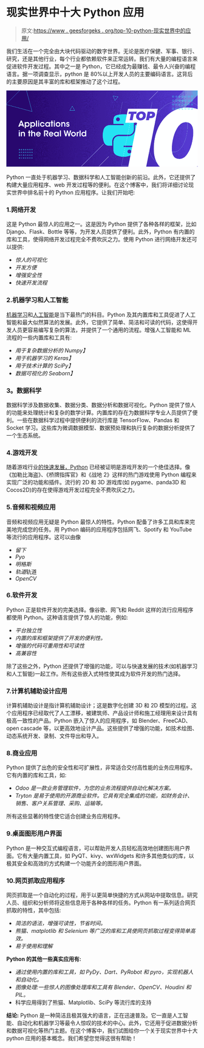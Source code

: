 # 现实世界中十大 Python 应用

> 原文:[https://www . geesforgeks . org/top-10-python-现实世界中的应用/](https://www.geeksforgeeks.org/top-10-python-applications-in-real-world/)

我们生活在一个完全由大块代码驱动的数字世界。无论是医疗保健、军事、银行、研究，还是其他行业，每个行业都依赖软件来正常运转。我们有大量的编程语言来促进软件开发过程。其中之一是 Python，它已经成为最赚钱、最令人兴奋的编程语言。据一项调查显示，python 是 80%以上开发人员的主要编码语言。这背后的主要原因是其丰富的库和框架推动了这个过程。

![Top-10-Python-Applications-in-the-Real-World](img/efdd37ea7596f6554d04b7cb008554ba.png)

Python 一直处于机器学习、数据科学和人工智能创新的前沿。此外，它还提供了构建大量应用程序、web 开发过程等的便利。在这个博客中，我们将详细讨论现实世界中排名前十的 Python 应用程序。让我们开始吧:

### 1.网络开发

这是 Python 最惊人的应用之一。这是因为 Python 提供了各种各样的框架，比如 Django、Flask、Bottle 等等，为开发人员提供了便利。此外，Python 有内置的库和工具，使得网络开发过程完全不费吹灰之力。使用 Python 进行网络开发还可以提供:

*   *惊人的可视化*
*   *开发方便*
*   *增强安全性*
*   *快速开发流程*

### 2.机器学习和人工智能

[机器学习](https://www.geeksforgeeks.org/machine-learning/)和[人工智能](https://www.geeksforgeeks.org/artificial-intelligence-an-introduction/)是当下最热门的科目。Python 及其内置库和工具促进了人工智能和最大似然算法的发展。此外，它提供了简单、简洁和可读的代码，这使得开发人员更容易编写复杂的算法，并提供了一个通用的流程。增强人工智能和 ML 流程的一些内置库和工具有:

*   *用于复杂数据分析的 Numpy】*
*   *用于机器学习的 Keras】*
*   *用于技术计算的 SciPy】*
*   *数据可视化的 Seaborn】*

### **3。数据科学**

数据科学涉及数据收集、数据分类、数据分析和数据可视化。Python 提供了惊人的功能来处理统计和复杂的数学计算。内置库的存在为数据科学专业人员提供了便利。一些在数据科学过程中提供便利的流行库是 TensorFlow、Pandas 和 Socket 学习。这些库为微调数据模型、数据预处理和执行复杂的数据分析提供了一个生态系统。

### 4.游戏开发

随着游戏行业[的快速发展，Python](https://www.geeksforgeeks.org/python-programming-language/) 已经被证明是游戏开发的一个绝佳选择。像《加勒比海盗》、《桥牌指挥官》和《战地 2》这样的热门游戏使用 Python 编程来实现广泛的功能和插件。流行的 2D 和 3D 游戏库(如 pygame、panda3D 和 Cocos2D)的存在使得游戏开发过程完全不费吹灰之力。

### 5.音频和视频应用

音频和视频应用无疑是 Python 最惊人的特性。Python 配备了许多工具和库来完美地完成您的任务。用 Python 编码的应用程序包括网飞、Spotify 和 YouTube 等流行的应用程序。这可以由像

*   *留下*
*   *Pyo*
*   *明格斯*
*   *轨道*轨道
*   *OpenCV*

### 6.软件开发

Python 正是软件开发的完美选择。像谷歌、网飞和 Reddit 这样的流行应用程序都使用 Python。这种语言提供了惊人的功能，例如:

*   *平台独立性*
*   *内置的库和框架提供了开发的便利性。*
*   *增强的代码可重用性和可读性*
*   *高兼容性*

除了这些之外，Python 还提供了增强的功能，可以与快速发展的技术(如机器学习和人工智能)一起工作。所有这些嵌入式特性使其成为软件开发的热门选择。

### 7.计算机辅助设计应用

计算机辅助设计是指计算机辅助设计；这是数字化创建 3D 和 2D 模型的过程。这个应用程序已经取代了人工漂移，被建筑师、产品设计师和施工经理用来设计具有极高一致性的产品。Python 嵌入了惊人的应用程序，如 Blender、FreeCAD、open cascade 等，以更高效地设计产品。这些提供了增强的功能，如技术绘图、动态系统开发、录制、文件导出和导入。

### 8.商业应用

Python 提供了出色的安全性和可扩展性，非常适合交付高性能的业务应用程序。它有内置的库和工具，如:

*   *Odoo 是一款业务管理软件，为您的业务流程提供自动化解决方案。*
*   *Tryton 是易于使用的开源商业软件。它具有完全集成的功能，如财务会计、销售、客户关系管理、采购、运输等。*

所有这些显著的特性使它适合创建业务应用程序。

### 9.桌面图形用户界面

Python 是一种交互式编程语言，可以帮助开发人员轻松高效地创建图形用户界面。它有大量内置工具，如 PyQT、kivy、wxWidgets 和许多其他类似的库，以极其安全和高效的方式构建一个功能齐全的图形用户界面。

### 10.网页抓取应用程序

网页抓取是一个自动化的过程，用于以更简单快捷的方式从网站中提取信息。研究人员、组织和分析师将这些信息用于各种各样的任务。Python 有一系列适合网页抓取的特性，其中包括:

*   *简洁的语法，增强可读性，节省时间。*
*   *熊猫、matplotlib 和 Selenium 等广泛的库和工具使网页抓取过程变得简单高效。*
*   *易于使用和理解*

**Python 的其他一些真实应用有:**

*   *通过使用内置的库和工具，如 PyDy、Dart、PyRobot 和 pyro，实现机器人和自动化。*
*   *图像处理:一些惊人的图像处理库和工具有 Blender、OpenCV、Houdini 和 PIL。*
*   科学应用得到了熊猫、Matplotlib、SciPy 等流行库的支持

**结论:** Python 是一种简洁且极其强大的语言，正在迅速普及。它一直是人工智能、自动化和机器学习等最令人惊叹的技术的中心。此外，它还用于促进数据分析和数据可视化等热门主题。在这个博客中，我们试图给你一个关于现实世界中十大 python 应用的基本概念。我们希望您觉得这很有帮助！